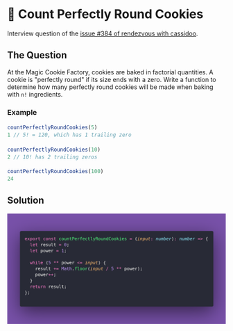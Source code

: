 # 🍪 Count Perfectly Round Cookies

Interview question of the [issue #384 of rendezvous with cassidoo](https://buttondown.com/cassidoo/archive/the-future-belongs-to-those-who-believe-in-the/).

## The Question

At the Magic Cookie Factory, cookies are baked in factorial quantities.
A cookie is "perfectly round" if its size ends with a zero.
Write a function to determine how many perfectly round cookies will be made when baking with
`n!` ingredients.

### Example

```js
countPerfectlyRoundCookies(5)
1 // 5! = 120, which has 1 trailing zero

countPerfectlyRoundCookies(10)
2 // 10! has 2 trailing zeros

countPerfectlyRoundCookies(100)
24
```

## Solution

![Code Polaroid](./code-screenshot.png)
